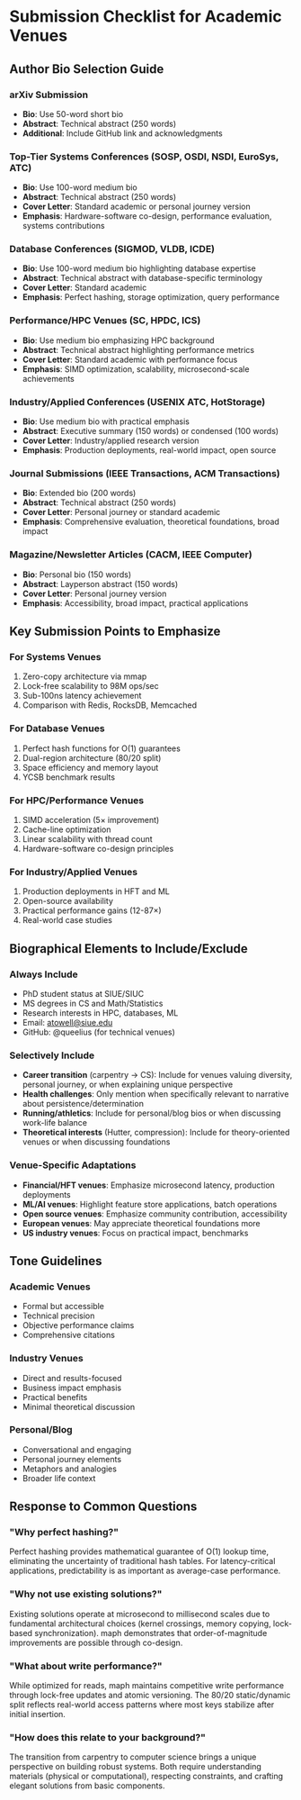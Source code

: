 # Submission Checklist for Academic Venues

## Author Bio Selection Guide

### arXiv Submission
- **Bio**: Use 50-word short bio
- **Abstract**: Technical abstract (250 words)
- **Additional**: Include GitHub link and acknowledgments

### Top-Tier Systems Conferences (SOSP, OSDI, NSDI, EuroSys, ATC)
- **Bio**: Use 100-word medium bio
- **Abstract**: Technical abstract (250 words)
- **Cover Letter**: Standard academic or personal journey version
- **Emphasis**: Hardware-software co-design, performance evaluation, systems contributions

### Database Conferences (SIGMOD, VLDB, ICDE)
- **Bio**: Use 100-word medium bio highlighting database expertise
- **Abstract**: Technical abstract with database-specific terminology
- **Cover Letter**: Standard academic
- **Emphasis**: Perfect hashing, storage optimization, query performance

### Performance/HPC Venues (SC, HPDC, ICS)
- **Bio**: Use medium bio emphasizing HPC background
- **Abstract**: Technical abstract highlighting performance metrics
- **Cover Letter**: Standard academic with performance focus
- **Emphasis**: SIMD optimization, scalability, microsecond-scale achievements

### Industry/Applied Conferences (USENIX ATC, HotStorage)
- **Bio**: Use medium bio with practical emphasis
- **Abstract**: Executive summary (150 words) or condensed (100 words)
- **Cover Letter**: Industry/applied research version
- **Emphasis**: Production deployments, real-world impact, open source

### Journal Submissions (IEEE Transactions, ACM Transactions)
- **Bio**: Extended bio (200 words)
- **Abstract**: Technical abstract (250 words)
- **Cover Letter**: Personal journey or standard academic
- **Emphasis**: Comprehensive evaluation, theoretical foundations, broad impact

### Magazine/Newsletter Articles (CACM, IEEE Computer)
- **Bio**: Personal bio (150 words)
- **Abstract**: Layperson abstract (150 words)
- **Cover Letter**: Personal journey version
- **Emphasis**: Accessibility, broad impact, practical applications

## Key Submission Points to Emphasize

### For Systems Venues
1. Zero-copy architecture via mmap
2. Lock-free scalability to 98M ops/sec
3. Sub-100ns latency achievement
4. Comparison with Redis, RocksDB, Memcached

### For Database Venues
1. Perfect hash functions for O(1) guarantees
2. Dual-region architecture (80/20 split)
3. Space efficiency and memory layout
4. YCSB benchmark results

### For HPC/Performance Venues
1. SIMD acceleration (5× improvement)
2. Cache-line optimization
3. Linear scalability with thread count
4. Hardware-software co-design principles

### For Industry/Applied Venues
1. Production deployments in HFT and ML
2. Open-source availability
3. Practical performance gains (12-87×)
4. Real-world case studies

## Biographical Elements to Include/Exclude

### Always Include
- PhD student status at SIUE/SIUC
- MS degrees in CS and Math/Statistics
- Research interests in HPC, databases, ML
- Email: atowell@siue.edu
- GitHub: @queelius (for technical venues)

### Selectively Include
- **Career transition** (carpentry → CS): Include for venues valuing diversity, personal journey, or when explaining unique perspective
- **Health challenges**: Only mention when specifically relevant to narrative about persistence/determination
- **Running/athletics**: Include for personal/blog bios or when discussing work-life balance
- **Theoretical interests** (Hutter, compression): Include for theory-oriented venues or when discussing foundations

### Venue-Specific Adaptations
- **Financial/HFT venues**: Emphasize microsecond latency, production deployments
- **ML/AI venues**: Highlight feature store applications, batch operations
- **Open source venues**: Emphasize community contribution, accessibility
- **European venues**: May appreciate theoretical foundations more
- **US industry venues**: Focus on practical impact, benchmarks

## Tone Guidelines

### Academic Venues
- Formal but accessible
- Technical precision
- Objective performance claims
- Comprehensive citations

### Industry Venues  
- Direct and results-focused
- Business impact emphasis
- Practical benefits
- Minimal theoretical discussion

### Personal/Blog
- Conversational and engaging
- Personal journey elements
- Metaphors and analogies
- Broader life context

## Response to Common Questions

### "Why perfect hashing?"
Perfect hashing provides mathematical guarantee of O(1) lookup time, eliminating the uncertainty of traditional hash tables. For latency-critical applications, predictability is as important as average-case performance.

### "Why not use existing solutions?"
Existing solutions operate at microsecond to millisecond scales due to fundamental architectural choices (kernel crossings, memory copying, lock-based synchronization). maph demonstrates that order-of-magnitude improvements are possible through co-design.

### "What about write performance?"
While optimized for reads, maph maintains competitive write performance through lock-free updates and atomic versioning. The 80/20 static/dynamic split reflects real-world access patterns where most keys stabilize after initial insertion.

### "How does this relate to your background?"
The transition from carpentry to computer science brings a unique perspective on building robust systems. Both require understanding materials (physical or computational), respecting constraints, and crafting elegant solutions from basic components.